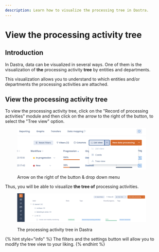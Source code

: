```yaml
---
description: Learn how to visualize the processing tree in Dastra.
---
```


# View the processing activity tree

## Introduction

In Dastra, data can be visualized in several ways. One of them is the visualization of **the** processing activity **tree** by entities and departments.&#x20;

This visualization allows you to understand to which entities and/or departments the processing activities are attached.

## View the processing activity tree

To view the processing activity tree, click on the "Record of processing activities" module and then click on the arrow to the right of the button, to select the "Tree view" option.

<figure><img src="../../../.gitbook/assets/Capture d’écran 2023-02-06 à 17.44.31.png" alt=""><figcaption><p>Arrow on the right of the button &#x26; drop down menu</p></figcaption></figure>

Thus, you will be able to visualize **the tree of** processing activities.

<figure><img src="../../../.gitbook/assets/Capture d’écran 2023-02-10 à 14.22.59.png" alt=""><figcaption><p>The processing activity tree in Dastra</p></figcaption></figure>

{% hint style="info" %}
The filters and the settings button will allow you to modify the tree view to your liking.
{% endhint %}
